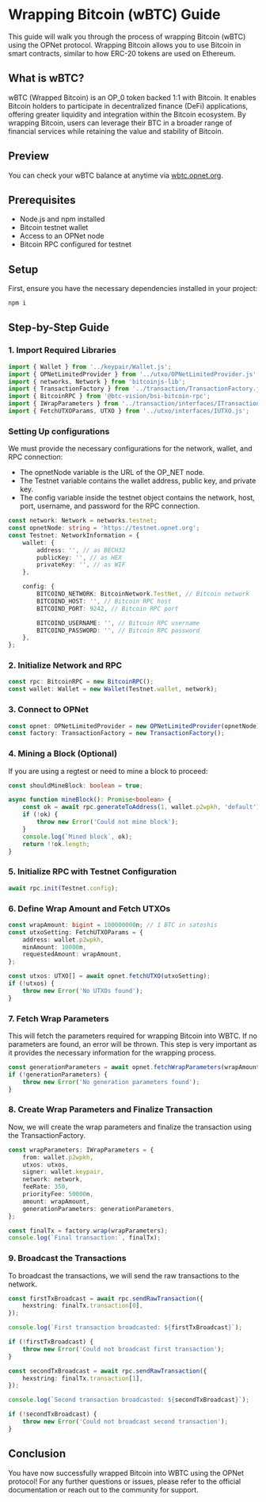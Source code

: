 # Wrapping Bitcoin (wBTC) Guide

This guide will walk you through the process of wrapping Bitcoin (wBTC) using the OPNet protocol. Wrapping Bitcoin
allows you to use Bitcoin in smart contracts, similar to how ERC-20 tokens are used on Ethereum.

## What is wBTC?

wBTC (Wrapped Bitcoin) is an OP_0 token backed 1:1 with Bitcoin. It enables Bitcoin holders
to participate in decentralized finance (DeFi) applications, offering greater liquidity and integration within the
Bitcoin ecosystem. By wrapping Bitcoin, users can leverage their BTC in a broader range of financial services while
retaining the value and stability of Bitcoin.

## Preview

You can check your wBTC balance at anytime via [wbtc.opnet.org](https://wbtc.opnet.org).

## Prerequisites

- Node.js and npm installed
- Bitcoin testnet wallet
- Access to an OPNet node
- Bitcoin RPC configured for testnet

## Setup

First, ensure you have the necessary dependencies installed in your project:

```sh
npm i
```

## Step-by-Step Guide

### 1. Import Required Libraries

```typescript
import { Wallet } from '../keypair/Wallet.js';
import { OPNetLimitedProvider } from '../utxo/OPNetLimitedProvider.js';
import { networks, Network } from 'bitcoinjs-lib';
import { TransactionFactory } from '../transaction/TransactionFactory.js';
import { BitcoinRPC } from '@btc-vision/bsi-bitcoin-rpc';
import { IWrapParameters } from '../transaction/interfaces/ITransactionParameters.js';
import { FetchUTXOParams, UTXO } from '../utxo/interfaces/IUTXO.js';
```

### Setting Up configurations

We must provide the necessary configurations for the network, wallet, and RPC connection:

- The opnetNode variable is the URL of the OP_NET node.
- The Testnet variable contains the wallet address, public key, and private key.
- The config variable inside the testnet object contains the network, host, port, username, and password for the RPC
  connection.

```typescript
const network: Network = networks.testnet;
const opnetNode: string = 'https://testnet.opnet.org';
const Testnet: NetworkInformation = {
    wallet: {
        address: '', // as BECH32
        publicKey: '', // as HEX
        privateKey: '', // as WIF
    },

    config: {
        BITCOIND_NETWORK: BitcoinNetwork.TestNet, // Bitcoin network
        BITCOIND_HOST: '', // Bitcoin RPC host
        BITCOIND_PORT: 9242, // Bitcoin RPC port

        BITCOIND_USERNAME: '', // Bitcoin RPC username
        BITCOIND_PASSWORD: '', // Bitcoin RPC password
    },
};
```

### 2. Initialize Network and RPC

```typescript
const rpc: BitcoinRPC = new BitcoinRPC();
const wallet: Wallet = new Wallet(Testnet.wallet, network);
```

### 3. Connect to OPNet

```typescript
const opnet: OPNetLimitedProvider = new OPNetLimitedProvider(opnetNode);
const factory: TransactionFactory = new TransactionFactory();
```

### 4. Mining a Block (Optional)

If you are using a regtest or need to mine a block to proceed:

```typescript
const shouldMineBlock: boolean = true;

async function mineBlock(): Promise<boolean> {
    const ok = await rpc.generateToAddress(1, wallet.p2wpkh, 'default');
    if (!ok) {
        throw new Error('Could not mine block');
    }
    console.log(`Mined block`, ok);
    return !!ok.length;
}
```

### 5. Initialize RPC with Testnet Configuration

```typescript
await rpc.init(Testnet.config);
```

### 6. Define Wrap Amount and Fetch UTXOs

```typescript
const wrapAmount: bigint = 100000000n; // 1 BTC in satoshis
const utxoSetting: FetchUTXOParams = {
    address: wallet.p2wpkh,
    minAmount: 10000n,
    requestedAmount: wrapAmount,
};

const utxos: UTXO[] = await opnet.fetchUTXO(utxoSetting);
if (!utxos) {
    throw new Error('No UTXOs found');
}
```

### 7. Fetch Wrap Parameters

This will fetch the parameters required for wrapping Bitcoin into WBTC. If no parameters are found, an error will be
thrown.
This step is very important as it provides the necessary information for the wrapping process.

```typescript
const generationParameters = await opnet.fetchWrapParameters(wrapAmount);
if (!generationParameters) {
    throw new Error('No generation parameters found');
}
```

### 8. Create Wrap Parameters and Finalize Transaction

Now, we will create the wrap parameters and finalize the transaction using the TransactionFactory.

```typescript
const wrapParameters: IWrapParameters = {
    from: wallet.p2wpkh,
    utxos: utxos,
    signer: wallet.keypair,
    network: network,
    feeRate: 350,
    priorityFee: 50000n,
    amount: wrapAmount,
    generationParameters: generationParameters,
};

const finalTx = factory.wrap(wrapParameters);
console.log(`Final transaction:`, finalTx);
```

### 9. Broadcast the Transactions

To broadcast the transactions, we will send the raw transactions to the network.

```typescript
const firstTxBroadcast = await rpc.sendRawTransaction({
    hexstring: finalTx.transaction[0],
});

console.log(`First transaction broadcasted: ${firstTxBroadcast}`);

if (!firstTxBroadcast) {
    throw new Error('Could not broadcast first transaction');
}

const secondTxBroadcast = await rpc.sendRawTransaction({
    hexstring: finalTx.transaction[1],
});

console.log(`Second transaction broadcasted: ${secondTxBroadcast}`);

if (!secondTxBroadcast) {
    throw new Error('Could not broadcast second transaction');
}
```

## Conclusion

You have now successfully wrapped Bitcoin into WBTC using the OPNet protocol!
For any further questions or issues, please refer to the official documentation or reach out to the community for
support.
